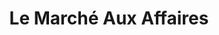 ---
title: "Le Marché Aux Affaires"
url: /la-fleche/le-marche-aux-affaires/
shop: Raumausstattung
---